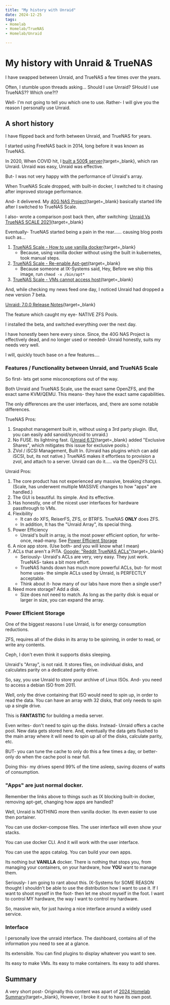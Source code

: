 ```yaml
---
title: "My history with Unraid"
date: 2024-12-25
tags:
- Homelab
- Homelab/TrueNAS
- Homelab/Unraid

---
```


# My history with Unraid & TrueNAS

I have swapped between Unraid, and TrueNAS a few times over the years.

Often, I stumble upon threads asking... Should I use Unraid? SHould I use TrueNAS?? Which one?!?

Well- I'm not going to tell you which one to use. Rather- I will give you the reason I personally use Unraid.

<!-- more -->

## A short history

I have flipped back and forth between Unraid, and TrueNAS for years.

I started using FreeNAS back in 2014, long before it was known as TrueNAS.

In 2020, When COVID hit, I [built a 500$ server](https://xtremeownage.com/2020/07/24/closet-mini-server-build/){target=_blank}, which ran Unraid. Unraid was easy, Unraid was effective.

But- I was not very happy with the performance of Unraid's array.

When TrueNAS Scale dropped, with built-in docker, I switched to it chasing after improved storage performance. 

And- it delivered. My [40G NAS Project](../../../../pages/Projects/40G-NAS.md){target=_blank} basically started life after I switched to TrueNAS Scale.

I also- wrote a comparison post back then, after switching: [Unraid Vs TrueNAS SCALE 2021](../2021/unraid-vs-truenas-scale.md){target=_blank}

Eventually- TrueNAS started being a pain in the rear...... causing blog posts such as...

1. [TrueNAS Scale - How to use vanilla docker](../2021/2021-12-15-Truenas-Vanilla-Docker.md){target=_blank}
    - Because, using vanilla docker without using the built in kubernetes, took manual steps.
2. [TrueNAS Scale - Re-enable Apt-get](../2022/2022-03-26-TrueNAS-Reenable-apt-get.md){target=_blank}
    - Because someone at IX-Systems said, Hey, Before we ship this image, run `chmod -x /bin/apt*`
3. [TrueNAS Scale - VMs cannot access host](../2022/2022-10-28-TrueNAS-VM-Host-Network.md){target=_blank}

And, while checking my news feed one day, I noticed Unraid had dropped a new version 7 beta.

[Unraid: 7.0.0 Release Notes](https://docs.unraid.net/unraid-os/release-notes/7.0.0/){target=_blank}

The feature which caught my eye- NATIVE ZFS Pools.

I installed the beta, and switched everything over the next day.

I have honestly been here every since. Since, the 40G NAS Project is effectively dead, and no longer used or needed- Unraid honestly, suits my needs very well.

I will, quickly touch base on a few features....

### Features / Functionality between Unraid, and TrueNAS Scale

So first- lets get some misconceptions out of the way.

Both Unraid and TrueNAS Scale, use the exact same OpenZFS, and the exact same KVM/QEMU. This means- they have the exact same capabilities.

The only differences are the user interfaces, and, there are some notable differences.

TrueNAS Pros:

1. Snapshot management built in, without using a 3rd party plugin. (But, you can easily add sanoid/syncoid to unraid.)
2. No FUSE. Its lightning fast. ([Unraid 6.12](https://docs.unraid.net/unraid-os/release-notes/6.12.0/#exclusive-shares){target=_blank} added "Exclusive Shares", which mitigates this issue for exclusive pools.)
3. ZVol / iSCSI Management, Built In. (Unraid has plugins which can add iSCSI, but, its not native.) TrueNAS makes it effortless to provision a zvol, and attach to a server. Unraid can do it..... via the OpenZFS CLI.

Unraid Pros:

1. The core product has not experienced any massive, breaking changes. (Scale, has underwent multiple MASSIVE changes to how "apps" are handled.)
2. The GUI is beautiful. Its simple. And its effective.
3. Has honestly, one of the nicest user interfaces for hardware passthrough to VMs.
4. Flexibility
    - It can do XFS, ReiserFS, ZFS, or BTRFS. TrueNAS **ONLY** does ZFS.
    - In addition, It has the "Unraid Array", its special thing.
5. Power Efficiency
    - Unraid's built in array, is the most power efficient option, for write-once, read-many. See [Power Efficient Storage](#power-efficient-storage)
6. A nice app store. (Use both- and you will know what I mean)
7. ACLs that aren't a PITA. [Google: "Reddit TrueNAS ACLs"](https://www.google.com/search?q=reddit+truenas+ACLs){target=_blank}
    - Seriously- Unraid's ACLs are very, very easy. They just work. TrueNAS- takes a bit more effort.
    - TrueNAS hands down has much more powerful ACLs, but- for most home uses- the simple ACLs used by Unraid, is PERFECTLY acceptable.
    - Think about it- how many of our labs have more then a single user?
8. Need more storage? Add a disk. 
    - Size does not need to match. As long as the parity disk is equal or larger in size, you can expand the array.


### Power Efficient Storage

One of the biggest reasons I use Unraid, is for energy consumption reductions.

ZFS, requires all of the disks in its array to be spinning, in order to read, or write any contents.

Ceph, I don't even think it supports disks sleeping.

Unraid's "Array", is not raid. It stores files, on individual disks, and calculates parity on a dedicated parity drive.

So, say, you use Unraid to store your archive of Linux ISOs. And- you need to access a debian ISO from 2011.

Well, only the drive containing that ISO would need to spin up, in order to read the data. You can have an array with 32 disks, that only needs to spin up a single drive.

This is **FANTASTIC** for building a media server.

Even writes- don't need to spin up the disks. Instead- Unraid offers a cache pool. New data gets stored here. And, eventually the data gets flushed to the main array where it will need to spin up all of the disks, calculate parity, etc.

BUT- you can tune the cache to only do this a few times a day, or better- only do when the cache pool is near full. 

Doing this- my drives spend 99% of the time asleep, saving dozens of watts of consumption.

### "Apps" are just normal docker.

Remember the links above to things such as IX blocking built-in docker, removing apt-get, changing how apps are handled?

Well, Unraid is NOTHING more then vanilla docker. Its even easier to use then portainer.

You can use docker-compose files. The user interface will even show your stacks.

You can use docker CLI. And it will work with the user interface.

You can use the apps catalog. You can build your own apps. 

Its nothing but **VANILLA** docker. There is nothing that stops you, from managing your containers, on your hardware, how **YOU** want to manage them.

Seriously- I am going to rant about this. IX-Systems for SOME REASON thought I shouldn't be able to use the distribution how I want to use it. If I want to shoot myself in the foot- then let me shoot myself in the foot. I want to control MY hardware, the way I want to control my hardware.

So, massive win, for just having a nice interface around a widely used service.

### Interface

I personally love the unraid interface. The dashboard, contains all of the information you need to see at a glance.

Its extensible. You can find plugins to display whatever you want to see.

Its easy to make VMs. Its easy to make containers. Its easy to add shares.

## Summary

A very short post- Originally this content was apart of [2024 Homelab Summary](./homelab-2024.md){target=_blank}, However, I broke it out to have its own post.
